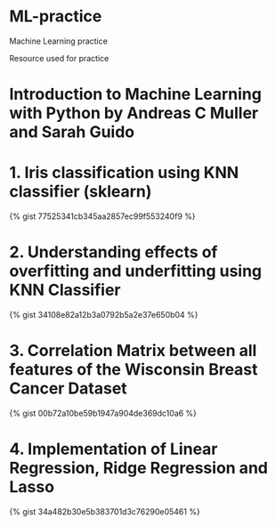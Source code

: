 # ML-practice
Machine Learning practice

Resource used for practice 
# Introduction to Machine Learning with Python by Andreas C Muller and Sarah Guido




# 1. Iris classification using KNN classifier (sklearn)

{% gist 77525341cb345aa2857ec99f553240f9 %}




# 2. Understanding effects of overfitting and underfitting using KNN Classifier

{% gist 34108e82a12b3a0792b5a2e37e650b04 %}




# 3. Correlation Matrix between all features of the Wisconsin Breast Cancer Dataset

{% gist 00b72a10be59b1947a904de369dc10a6 %}




# 4. Implementation of Linear Regression, Ridge Regression and Lasso

{% gist 34a482b30e5b383701d3c76290e05461 %}
